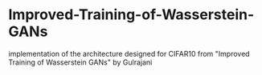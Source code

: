 # Improved-Training-of-Wasserstein-GANs
implementation of the architecture designed for CIFAR10 from "Improved Training of Wasserstein GANs" by Gulrajani
